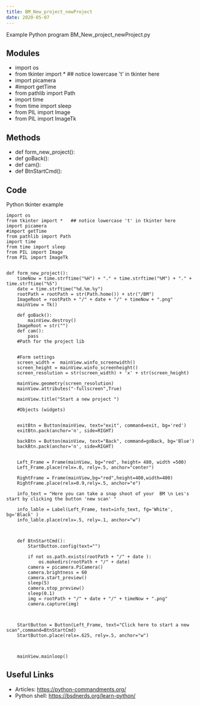 ```yaml
---
title: BM_New_project_newProject
date: 2020-05-07
---
```

Example Python program BM_New_project_newProject.py

## Modules

* import os
* from tkinter import *   ## notice lowercase 't' in tkinter here
* import picamera
* #import getTime
* from pathlib import Path
* import time
* from time import sleep
* from PIL import Image
* from PIL import ImageTk

## Methods

* def form_new_project():
* def goBack():
* def cam():
* def BtnStartCmd():

## Code

Python tkinter example

    import os
    from tkinter import *   ## notice lowercase 't' in tkinter here
    import picamera
    #import getTime
    from pathlib import Path
    import time
    from time import sleep
    from PIL import Image
    from PIL import ImageTk
    
    
    def form_new_project():
        timeNow = time.strftime("%H") + "." + time.strftime("%M") + "." + time.strftime("%S")
        date = time.strftime("%d.%m.%y")
        rootPath = rootPath = str(Path.home()) + str("/BM")
        ImageRoot = rootPath + "/" + date + "/" + timeNow + ".png"
        mainView = Tk()
    
        def goBack():
            mainView.destroy()
        ImageRoot = str("")
        def cam():
            pass
        #Path for the project lib
    
    
        #Form settings
        screen_width =  mainView.winfo_screenwidth()
        screen_height = mainView.winfo_screenheight()
        screen_resolution = str(screen_width) + 'x' + str(screen_height)
    
        mainView.geometry(screen_resolution)
        mainView.attributes("-fullscreen",True)
    
        mainView.title("Start a new project ")
    
        #Objects (widgets)
    
    
        exitBtn = Button(mainView, text="exit", command=exit, bg='red')
        exitBtn.pack(anchor='n', side=RIGHT)
    
        backBtn = Button(mainView, text="Back", command=goBack, bg='Blue')
        backBtn.pack(anchor='n', side=RIGHT)
    
    
        Left_Frame = Frame(mainView, bg="red", height= 480, width =500)
        Left_Frame.place(relx=.0, rely=.5, anchor="center")
    
        RightFrame = Frame(mainView,bg="red",height=400,width=400)
        RightFrame.place(relx=0.9,rely=.5, anchor="e")
    
        info_text = "Here you can take a snap shoot of your  BM \n Les's start by clicking the button 'new scan' "
    
        info_lable = Label(Left_Frame, text=info_text, fg='White', bg='Black' )
        info_lable.place(relx=.5, rely=.1, anchor="w")
    
    
    
        def BtnStartCmd():
            StartButton.config(text="")
    
            if not os.path.exists(rootPath + "/" + date ):
                os.makedirs(rootPath + "/" + date)
            camera = picamera.PiCamera()
            camera.brightness = 60
            camera.start_preview()
            sleep(5)
            camera.stop_preview()
            sleep(0.1)
            img = rootPath + "/" + date + "/" + timeNow + ".png"
            camera.capture(img)
    
    
    
        StartButton = Button(Left_Frame, text="Click here to start a new scan",command=BtnStartCmd)
        StartButton.place(relx=.625, rely=.5, anchor="w")
    
    
    
        mainView.mainloop()
    
    
    

## Useful Links

- Articles: https://python-commandments.org/
- Python shell: https://bsdnerds.org/learn-python/
